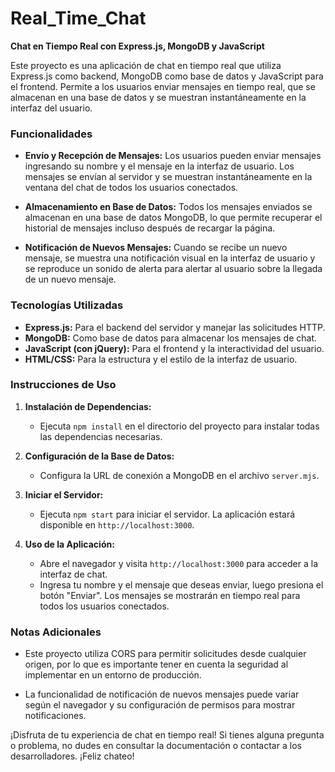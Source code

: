 # Real_Time_Chat
**Chat en Tiempo Real con Express.js, MongoDB y JavaScript**

Este proyecto es una aplicación de chat en tiempo real que utiliza Express.js como backend, MongoDB como base de datos y JavaScript para el frontend. Permite a los usuarios enviar mensajes en tiempo real, que se almacenan en una base de datos y se muestran instantáneamente en la interfaz del usuario.

### Funcionalidades

- **Envío y Recepción de Mensajes:** Los usuarios pueden enviar mensajes ingresando su nombre y el mensaje en la interfaz de usuario. Los mensajes se envían al servidor y se muestran instantáneamente en la ventana del chat de todos los usuarios conectados.

- **Almacenamiento en Base de Datos:** Todos los mensajes enviados se almacenan en una base de datos MongoDB, lo que permite recuperar el historial de mensajes incluso después de recargar la página.

- **Notificación de Nuevos Mensajes:** Cuando se recibe un nuevo mensaje, se muestra una notificación visual en la interfaz de usuario y se reproduce un sonido de alerta para alertar al usuario sobre la llegada de un nuevo mensaje.

### Tecnologías Utilizadas

- **Express.js:** Para el backend del servidor y manejar las solicitudes HTTP.
- **MongoDB:** Como base de datos para almacenar los mensajes de chat.
- **JavaScript (con jQuery):** Para el frontend y la interactividad del usuario.
- **HTML/CSS:** Para la estructura y el estilo de la interfaz de usuario.

### Instrucciones de Uso

1. **Instalación de Dependencias:**
   - Ejecuta `npm install` en el directorio del proyecto para instalar todas las dependencias necesarias.

2. **Configuración de la Base de Datos:**
   - Configura la URL de conexión a MongoDB en el archivo `server.mjs`.

3. **Iniciar el Servidor:**
   - Ejecuta `npm start` para iniciar el servidor. La aplicación estará disponible en `http://localhost:3000`.

4. **Uso de la Aplicación:**
   - Abre el navegador y visita `http://localhost:3000` para acceder a la interfaz de chat.
   - Ingresa tu nombre y el mensaje que deseas enviar, luego presiona el botón "Enviar". Los mensajes se mostrarán en tiempo real para todos los usuarios conectados.

### Notas Adicionales

- Este proyecto utiliza CORS para permitir solicitudes desde cualquier origen, por lo que es importante tener en cuenta la seguridad al implementar en un entorno de producción.

- La funcionalidad de notificación de nuevos mensajes puede variar según el navegador y su configuración de permisos para mostrar notificaciones.

¡Disfruta de tu experiencia de chat en tiempo real! Si tienes alguna pregunta o problema, no dudes en consultar la documentación o contactar a los desarrolladores. ¡Feliz chateo!